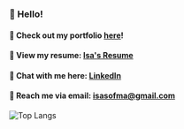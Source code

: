 ### 🐞 Hello! 

#### 🧺 Check out my portfolio <a href="https://www.isa-martinez.com">here</a>!

#### 📄 View my resume: <a href="https://docs.google.com/document/d/1a2FQ4kdWOxkoTPwX2E0IA8OUBVTJE8cAkCKqyvG_rEM/edit?usp=sharing">Isa's Resume</a>

#### 📎 Chat with me here: <a href="https://www.linkedin.com/in/isa-sofia-martinez/">LinkedIn</a>

#### 🦋 Reach me via email: <a href="mailto:isasofma@gmail.com">isasofma@gmail.com</a>

![Top Langs](https://github-readme-stats.vercel.app/api/top-langs/?username=isama22&layout=compact)

